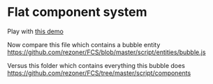 Flat component system
===

Play with [this demo](https://github.com/rezoner/FCS)

Now compare this file which contains a bubble entity 
https://github.com/rezoner/FCS/blob/master/script/entities/bubble.js

Versus this folder which contains everything this bubble does
https://github.com/rezoner/FCS/tree/master/script/components


